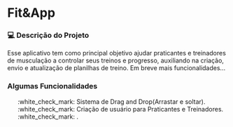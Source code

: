 <h1>Fit&App</h1>

### :computer: Descrição do Projeto
<p> Esse aplicativo tem como principal objetivo ajudar praticantes e treinadores de musculação a controlar seus treinos e progresso, auxiliando na criação, envio e atualização de planilhas de treino. Em breve mais funcionalidades...</p>

### Algumas Funcionalidades 

<ul >
<li style="list-style:none"> :white_check_mark: Sistema de Drag and Drop(Arrastar e soltar). </li>  
<li style="list-style:none"> :white_check_mark: Criação de usuário para Praticantes e Treinadores.  </li>  
  <li style="list-style:none"> :white_check_mark: .  </li>  
</ul>

